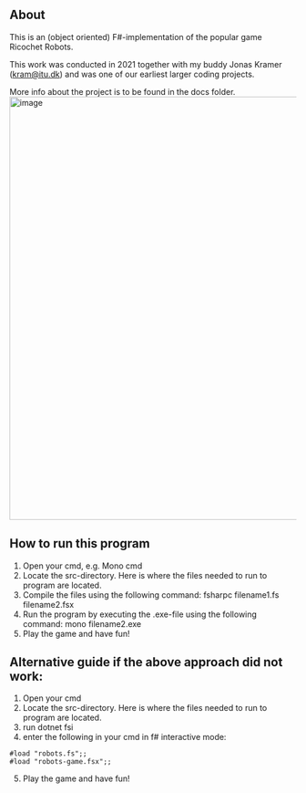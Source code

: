 
## About 
This is an (object oriented) F#-implementation of the popular game Ricochet Robots.

This work was conducted in 2021 together with my buddy Jonas Kramer (kram@itu.dk) and was one of our earliest larger coding projects.

More info about the project is to be found in the docs folder.
<img width="742" alt="image" src="https://github.com/lrtzndrsn/RicochetRobots/assets/123448847/06dfbb47-2f90-4cdd-b8db-a47e2e25056a">



## How to run this program
1. Open your cmd, e.g. Mono cmd
2. Locate the src-directory. Here is where the files needed to run to program are located.
3. Compile the files using the following command: fsharpc filename1.fs filename2.fsx
4. Run the program by executing the .exe-file using the following command: mono filename2.exe
5. Play the game and have fun!

## Alternative guide if the above approach did not work:
1. Open your cmd
2. Locate the src-directory. Here is where the files needed to run to program are located.
3. run dotnet fsi
4. enter the following in your cmd in f# interactive mode:
```
#load "robots.fs";;
#load "robots-game.fsx";;

```
5. Play the game and have fun! 
